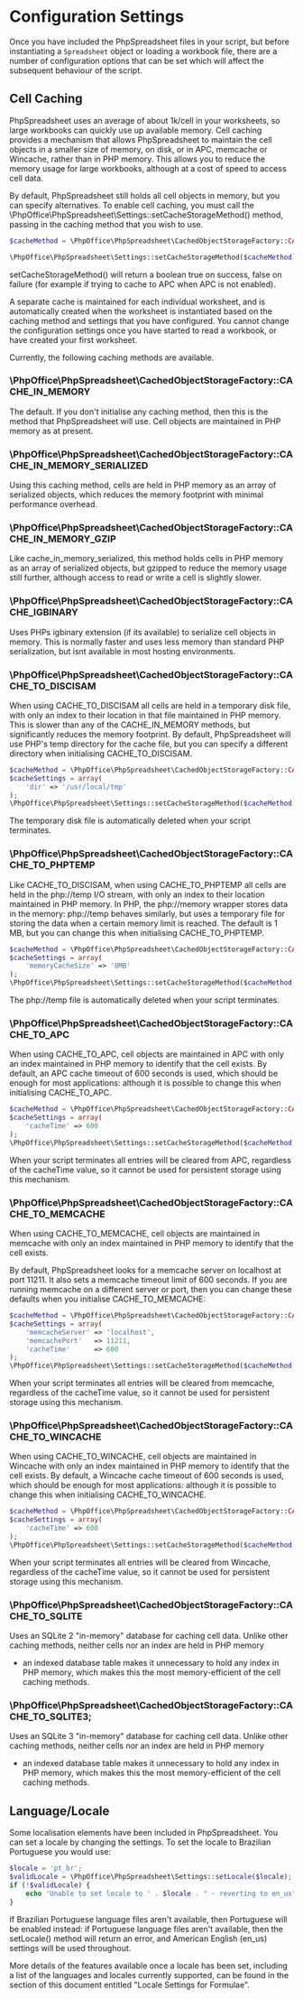 # Configuration Settings

Once you have included the PhpSpreadsheet files in your script, but
before instantiating a `Spreadsheet` object or loading a workbook file,
there are a number of configuration options that can be set which will
affect the subsequent behaviour of the script.

## Cell Caching

PhpSpreadsheet uses an average of about 1k/cell in your worksheets, so
large workbooks can quickly use up available memory. Cell caching
provides a mechanism that allows PhpSpreadsheet to maintain the cell
objects in a smaller size of memory, on disk, or in APC, memcache or
Wincache, rather than in PHP memory. This allows you to reduce the
memory usage for large workbooks, although at a cost of speed to access
cell data.

By default, PhpSpreadsheet still holds all cell objects in memory, but
you can specify alternatives. To enable cell caching, you must call the
\PhpOffice\PhpSpreadsheet\Settings::setCacheStorageMethod() method,
passing in the caching method that you wish to use.

``` php
$cacheMethod = \PhpOffice\PhpSpreadsheet\CachedObjectStorageFactory::CACHE_IN_MEMORY;

\PhpOffice\PhpSpreadsheet\Settings::setCacheStorageMethod($cacheMethod);
```

setCacheStorageMethod() will return a boolean true on success, false on
failure (for example if trying to cache to APC when APC is not enabled).

A separate cache is maintained for each individual worksheet, and is
automatically created when the worksheet is instantiated based on the
caching method and settings that you have configured. You cannot change
the configuration settings once you have started to read a workbook, or
have created your first worksheet.

Currently, the following caching methods are available.

### \PhpOffice\PhpSpreadsheet\CachedObjectStorageFactory::CACHE\_IN\_MEMORY

The default. If you don't initialise any caching method, then this is
the method that PhpSpreadsheet will use. Cell objects are maintained in
PHP memory as at present.

### \PhpOffice\PhpSpreadsheet\CachedObjectStorageFactory::CACHE\_IN\_MEMORY\_SERIALIZED

Using this caching method, cells are held in PHP memory as an array of
serialized objects, which reduces the memory footprint with minimal
performance overhead.

### \PhpOffice\PhpSpreadsheet\CachedObjectStorageFactory::CACHE\_IN\_MEMORY\_GZIP

Like cache\_in\_memory\_serialized, this method holds cells in PHP
memory as an array of serialized objects, but gzipped to reduce the
memory usage still further, although access to read or write a cell is
slightly slower.

### \PhpOffice\PhpSpreadsheet\CachedObjectStorageFactory::CACHE\_IGBINARY

Uses PHPs igbinary extension (if its available) to serialize cell
objects in memory. This is normally faster and uses less memory than
standard PHP serialization, but isnt available in most hosting
environments.

### \PhpOffice\PhpSpreadsheet\CachedObjectStorageFactory::CACHE\_TO\_DISCISAM

When using CACHE\_TO\_DISCISAM all cells are held in a temporary disk
file, with only an index to their location in that file maintained in
PHP memory. This is slower than any of the CACHE\_IN\_MEMORY methods,
but significantly reduces the memory footprint. By default,
PhpSpreadsheet will use PHP's temp directory for the cache file, but you
can specify a different directory when initialising CACHE\_TO\_DISCISAM.

``` php
$cacheMethod = \PhpOffice\PhpSpreadsheet\CachedObjectStorageFactory::CACHE_TO_DISCISAM;
$cacheSettings = array(
    'dir' => '/usr/local/tmp'
);
\PhpOffice\PhpSpreadsheet\Settings::setCacheStorageMethod($cacheMethod, $cacheSettings);
```

The temporary disk file is automatically deleted when your script
terminates.

### \PhpOffice\PhpSpreadsheet\CachedObjectStorageFactory::CACHE\_TO\_PHPTEMP

Like CACHE\_TO\_DISCISAM, when using CACHE\_TO\_PHPTEMP all cells are
held in the php://temp I/O stream, with only an index to their location
maintained in PHP memory. In PHP, the php://memory wrapper stores data
in the memory: php://temp behaves similarly, but uses a temporary file
for storing the data when a certain memory limit is reached. The default
is 1 MB, but you can change this when initialising CACHE\_TO\_PHPTEMP.

``` php
$cacheMethod = \PhpOffice\PhpSpreadsheet\CachedObjectStorageFactory::CACHE_TO_PHPTEMP;
$cacheSettings = array(
    'memoryCacheSize' => '8MB'
);
\PhpOffice\PhpSpreadsheet\Settings::setCacheStorageMethod($cacheMethod, $cacheSettings);
```

The php://temp file is automatically deleted when your script
terminates.

### \PhpOffice\PhpSpreadsheet\CachedObjectStorageFactory::CACHE\_TO\_APC

When using CACHE\_TO\_APC, cell objects are maintained in APC with only
an index maintained in PHP memory to identify that the cell exists. By
default, an APC cache timeout of 600 seconds is used, which should be
enough for most applications: although it is possible to change this
when initialising CACHE\_TO\_APC.

``` php
$cacheMethod = \PhpOffice\PhpSpreadsheet\CachedObjectStorageFactory::CACHE_TO_APC;
$cacheSettings = array(
    'cacheTime' => 600
);
\PhpOffice\PhpSpreadsheet\Settings::setCacheStorageMethod($cacheMethod, $cacheSettings);
```

When your script terminates all entries will be cleared from APC,
regardless of the cacheTime value, so it cannot be used for persistent
storage using this mechanism.

### \PhpOffice\PhpSpreadsheet\CachedObjectStorageFactory::CACHE\_TO\_MEMCACHE

When using CACHE\_TO\_MEMCACHE, cell objects are maintained in memcache
with only an index maintained in PHP memory to identify that the cell
exists.

By default, PhpSpreadsheet looks for a memcache server on localhost at
port 11211. It also sets a memcache timeout limit of 600 seconds. If you
are running memcache on a different server or port, then you can change
these defaults when you initialise CACHE\_TO\_MEMCACHE:

``` php
$cacheMethod = \PhpOffice\PhpSpreadsheet\CachedObjectStorageFactory::CACHE_TO_MEMCACHE;
$cacheSettings = array(
    'memcacheServer' => 'localhost',
    'memcachePort'   => 11211,
    'cacheTime'      => 600
);
\PhpOffice\PhpSpreadsheet\Settings::setCacheStorageMethod($cacheMethod, $cacheSettings);
```

When your script terminates all entries will be cleared from memcache,
regardless of the cacheTime value, so it cannot be used for persistent
storage using this mechanism.

### \PhpOffice\PhpSpreadsheet\CachedObjectStorageFactory::CACHE\_TO\_WINCACHE

When using CACHE\_TO\_WINCACHE, cell objects are maintained in Wincache
with only an index maintained in PHP memory to identify that the cell
exists. By default, a Wincache cache timeout of 600 seconds is used,
which should be enough for most applications: although it is possible to
change this when initialising CACHE\_TO\_WINCACHE.

``` php
$cacheMethod = \PhpOffice\PhpSpreadsheet\CachedObjectStorageFactory::CACHE_TO_WINCACHE;
$cacheSettings = array(
    'cacheTime' => 600
);
\PhpOffice\PhpSpreadsheet\Settings::setCacheStorageMethod($cacheMethod, $cacheSettings);
```

When your script terminates all entries will be cleared from Wincache,
regardless of the cacheTime value, so it cannot be used for persistent
storage using this mechanism.

### \PhpOffice\PhpSpreadsheet\CachedObjectStorageFactory::CACHE\_TO\_SQLITE

Uses an SQLite 2 "in-memory" database for caching cell data. Unlike
other caching methods, neither cells nor an index are held in PHP memory
- an indexed database table makes it unnecessary to hold any index in
PHP memory, which makes this the most memory-efficient of the cell
caching methods.

### \PhpOffice\PhpSpreadsheet\CachedObjectStorageFactory::CACHE\_TO\_SQLITE3;

Uses an SQLite 3 "in-memory" database for caching cell data. Unlike
other caching methods, neither cells nor an index are held in PHP memory
- an indexed database table makes it unnecessary to hold any index in
PHP memory, which makes this the most memory-efficient of the cell
caching methods.

## Language/Locale

Some localisation elements have been included in PhpSpreadsheet. You can
set a locale by changing the settings. To set the locale to Brazilian
Portuguese you would use:

``` php
$locale = 'pt_br';
$validLocale = \PhpOffice\PhpSpreadsheet\Settings::setLocale($locale);
if (!$validLocale) {
    echo 'Unable to set locale to ' . $locale . " - reverting to en_us" . PHP_EOL;
}
```

If Brazilian Portuguese language files aren't available, then Portuguese
will be enabled instead: if Portuguese language files aren't available,
then the setLocale() method will return an error, and American English
(en\_us) settings will be used throughout.

More details of the features available once a locale has been set,
including a list of the languages and locales currently supported, can
be found in the section of this document entitled "Locale Settings for
Formulae".
